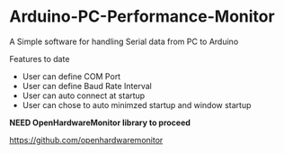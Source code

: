 # Arduino-PC-Performance-Monitor
A Simple software for handling Serial data from PC to Arduino


Features to date
- User can define COM Port
- User can define Baud Rate Interval
- User can auto connect at startup
- User can chose to auto minimzed startup and window startup

**NEED OpenHardwareMonitor library to proceed**

https://github.com/openhardwaremonitor
